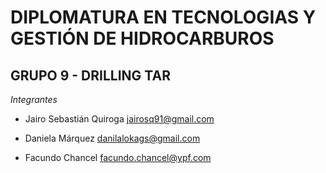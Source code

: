# DIPLOMATURA EN TECNOLOGIAS Y GESTIÓN DE HIDROCARBUROS

## GRUPO 9 - DRILLING TAR

*Integrantes*

* Jairo Sebastián Quiroga <jairosq91@gmail.com>

* Daniela Márquez <danilalokags@gmail.com>

* Facundo Chancel <facundo.chancel@ypf.com>
